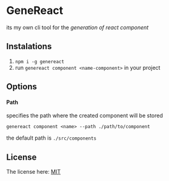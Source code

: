 # GeneReact
its my own cli tool for the *generation of react component*

## Instalations
1. `npm i -g genereact`
2. run `genereact component <name-component>` in your project

## Options
#### Path
specifies the path where the created component will be stored

`genereact component <name> --path ./path/to/component`

the default path is `./src/components`

## License
The license here: [MIT](https://github.com/Guerrero25/react-g/LICENSE)

